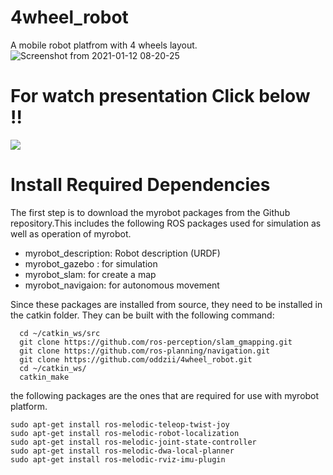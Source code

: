 # 4wheel_robot

A mobile robot platfrom with 4 wheels layout.
![Screenshot from 2021-01-12 08-20-25](https://user-images.githubusercontent.com/68624655/107174453-da4bae00-69fc-11eb-93ca-6029ceffd057.png)

# For watch presentation Click below !!

   <a href="https://www.canva.com/design/DAES-s6edVg/wbL7giU7Nh73_EDcSIsxaQ/view" target="_blank">
   <img src="https://user-images.githubusercontent.com/68624655/107232258-cb441a80-6a53-11eb-9397-5b1126d1c503.png" style="max-width:100%;">
   </a>



# Install Required Dependencies

The first step is to download the myrobot packages from the Github repository.This includes the following ROS packages used for simulation as well as operation of myrobot.

   - myrobot_description: Robot description (URDF)
   - myrobot_gazebo : for simulation
   - myrobot_slam: for create a map
   - myrobot_navigaion: for autonomous movement

Since these packages are installed from source, they need to be installed in the catkin folder. They can be built with the following command:

```
  cd ~/catkin_ws/src
  git clone https://github.com/ros-perception/slam_gmapping.git
  git clone https://github.com/ros-planning/navigation.git
  git clone https://github.com/oddzii/4wheel_robot.git
  cd ~/catkin_ws/
  catkin_make
```
the following packages are the ones that are required for use with myrobot platform.
```
sudo apt-get install ros-melodic-teleop-twist-joy 
sudo apt-get install ros-melodic-robot-localization
sudo apt-get install ros-melodic-joint-state-controller
sudo apt-get install ros-melodic-dwa-local-planner
sudo apt-get install ros-melodic-rviz-imu-plugin
```
